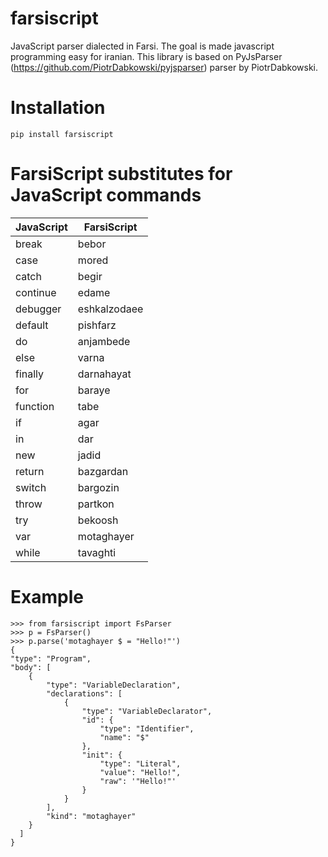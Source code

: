 # farsiscript
JavaScript parser dialected in Farsi. The goal is made javascript programming easy for iranian.
This library is based on PyJsParser (https://github.com/PiotrDabkowski/pyjsparser) parser by PiotrDabkowski.


# Installation 

    pip install farsiscript

# FarsiScript substitutes for JavaScript commands

| JavaScript    | FarsiScript   |
| ------------- | ------------- |
| break         | bebor         |
| case          | mored         |
| catch         | begir         |
| continue      | edame         |
| debugger      | eshkalzodaee  |
| default       | pishfarz      |
| do            | anjambede     |
| else          | varna         |
| finally       | darnahayat    |
| for           | baraye        |
| function      | tabe          |
| if            | agar          |
| in            | dar           |
| new           | jadid         |
| return        | bazgardan     |
| switch        | bargozin      |
| throw         | partkon       |
| try           | bekoosh       |
| var           | motaghayer    |
| while         | tavaghti      |

# Example
    
    >>> from farsiscript import FsParser
    >>> p = FsParser()
    >>> p.parse('motaghayer $ = "Hello!"')
    {
    "type": "Program",
    "body": [
        {
            "type": "VariableDeclaration",
            "declarations": [
                {
                    "type": "VariableDeclarator",
                    "id": {
                        "type": "Identifier",
                        "name": "$"
                    },
                    "init": {
                        "type": "Literal",
                        "value": "Hello!",
                        "raw": '"Hello!"'
                    }
                }
            ],
            "kind": "motaghayer"
        }
      ]
    }
